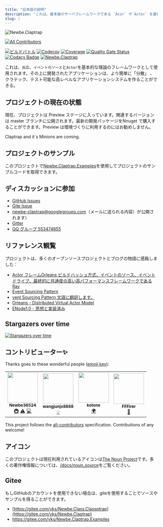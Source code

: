 ```yaml
---
title: "日本語の説明"
description: "これは、基本論のサーバフレームワークである `Acor` や`Actor` を基本論理の枠組みとして開発したものです。その上に開発されたアプリケーションは、より簡単に「分散」 、クラテック、テスト可能な高レベルなアプリケーションシステムを作ることができる。"
slug: /
---
```


![Newbe.Claptrap](https://www.newbe.pro/images/main_banner.png)

<!-- ALL-CONTRIBUTORS-BADGE:START - Do not remove or modify this section -->

[![All Contributors](https://img.shields.io/badge/all_contributors-4-orange.svg?style=flat-square)](#contributors-)

<!-- ALL-CONTRIBUTORS-BADGE:END -->

[![ビルドバトル](https://github.com/newbe36524/Newbe.Claptrap/workflows/Claptrap/badge.svg)](https://github.com/newbe36524/Newbe.Claptrap/actions) [![Codecov](https://img.shields.io/codecov/c/github/newbe36524/Newbe.Claptrap)](https://codecov.io/gh/newbe36524/Newbe.Claptrap) [![Coverage](https://sonarcloud.io/api/project_badges/measure?project=newbe36524_Newbe.Claptrap&metric=coverage)](https://sonarcloud.io/dashboard?id=newbe36524_Newbe.Claptrap) [![Quality Gate Status](https://sonarcloud.io/api/project_badges/measure?project=newbe36524_Newbe.Claptrap&metric=alert_status)](https://sonarcloud.io/dashboard?id=newbe36524_Newbe.Claptrap) [![Codacy Badge](https://api.codacy.com/project/badge/Grade/1fd0e7443364414ca0003dab27f9f9b8)](https://www.codacy.com/manual/472158246/Newbe.Claptrap?utm_source=github.com&utm_medium=referral&utm_content=newbe36524/Newbe.Claptrap&utm_campaign=Badge_Grade) [![Newbe.Claptrap](https://img.shields.io/nuget/v/Newbe.Claptrap?label=Newbe.Claptrap%20nuget&logo=Newbe.Claptrap&style=flat-square)](https://www.nuget.org/packages/Newbe.Claptrap/)

これは、`反応`、`イベントのソース`と`Actor`を基本的な理論のフレームワークとして使用されます。その上に開発されたアプリケーションは、より簡単に「分散」 、クラテック、テスト可能な高レベルなアプリケーションシステムを作ることができる。

## プロジェクトの現在の状態

現在、プロジェクトは Preview ステージに入っています。関連するバージョンは master ブランチに公開されます。最新の開発パッケージをNnuget で購入することができます。Preview は環境づくりに利用するのにはお勧めしません。

Claptrap and it`s Minions are coming.

## プロジェクトのサンプル

このプロジェクトで[Newbe.Claptrap.Examples](https://github.com/newbe36524/Newbe.Claptrap.Examples)を使用してプロジェクトのサンプルコードを取得できます。

## ディスカッションに参加

- [GitHub Issues](https://github.com/newbe36524/Newbe.Claptrap/issues)
- [Gite Issue](https://gitee.com/yks/Newbe.Claptrap/issues)
- newbe-claptrap@googlegroups.com（メールに送られる内容）が公開されます）
- [Gitter](https://gitter.im/newbe-claptrap/community?utm_source=badge&utm_medium=badge&utm_campaign=pr-badge)
- [QQ グループ 553474855](https://jq.qq.com/?_wv=1027&k=5uJGXf5)

## リファレンス観覧

プロジェクトは、多くのオープンソースプロジェクトとブログの物語に感銘しました：

- [Actor フレームOrleans ビルドハッシュ方式、イベントのソース、イベントドライブ、最終的に共通度の高い高パフォーマンスフレームワークであるRay](https://github.com/RayTale/Ray)
- [Event Sourcing Pattern](https://docs.microsoft.com/en-us/previous-versions/msp-n-p/dn589792%28v%3dpandp.10%29)
- [vent Sourcing Pattern 文語に翻訳します。](https://www.infoq.cn/article/event-sourcing)
- [Orleans - Distributed Virtual Actor Model](https://github.com/dotnet/orleans)
- [ENode1.0 - 思想と実装済み](http://www.cnblogs.com/netfocus/p/3149156.html)

## Stargazers over time

[![Stargazers over time](https://starchart.cc/newbe36524/Newbe.Claptrap.svg)](https://starchart.cc/newbe36524/Newbe.Claptrap)

## コントリビューター✨

Thanks goes to these wonderful people ([emoji key](https://allcontributors.org/docs/en/emoji-key)):

<!-- ALL-CONTRIBUTORS-LIST:START - Do not remove or modify this section -->
<!-- prettier-ignore-start -->
<!-- markdownlint-disable -->
<table>
  <tr>
    <td align="center"><a href="https://www.newbe.pro"><img src="https://avatars1.githubusercontent.com/u/7685462?v=4" width="100px;" alt=""/><br /><sub><b>Newbe36524</b></sub></a><br /><a href="#infra-newbe36524" title="Infrastructure (Hosting, Build-Tools, etc)">🚇</a> <a href="https://github.com/newbe36524/Newbe.Claptrap/commits?author=newbe36524" title="Tests">⚠️</a> <a href="https://github.com/newbe36524/Newbe.Claptrap/commits?author=newbe36524" title="Code">💻</a></td>
    <td align="center"><a href="https://github.com/wangjunjx8868"><img src="https://avatars3.githubusercontent.com/u/5389565?v=4" width="100px;" alt=""/><br /><sub><b>wangjunjx8868</b></sub></a><br /><a href="#example-wangjunjx8868" title="Examples">💡</a></td>
    <td align="center"><a href="https://github.com/kotoneme"><img src="https://avatars3.githubusercontent.com/u/43395111?v=4" width="100px;" alt=""/><br /><sub><b>kotone</b></sub></a><br /><a href="#translation-kotoneme" title="Translation">🌍</a></td>
    <td align="center"><a href="https://github.com/FFFirer"><img src="https://avatars2.githubusercontent.com/u/22254170?v=4" width="100px;" alt=""/><br /><sub><b>FFFirer</b></sub></a><br /><a href="https://github.com/newbe36524/Newbe.Claptrap/issues?q=author%3AFFFirer" title="Bug reports">🐛</a></td>
  </tr>
</table>

<!-- markdownlint-enable -->
<!-- prettier-ignore-end -->

<!-- ALL-CONTRIBUTORS-LIST:END -->

This project follows the [all-contributors](https://github.com/all-contributors/all-contributors) specification. Contributions of any welcome!

## アイコン

このプロジェクトは現在利用されているアイコンは[The Noun Project](https://thenounproject.com/)です。多くの著作権情報については、[/docs/noun_source](https://github.com/newbe36524/Newbe.Claptrap/tree/master/docs/noun_source)をご覧ください。

## Gitee

もしGitHubのアカウントを使用できない場合は、giteを使用することでソースやサンプルを得ることができます。

- [https://gitee.com/yks/Newbe.Class.Classptrap](https://gitee.com/yks/Newbe.Claptrap)
- <https://gitee.com/yks/Newbe.Claptrap.Examples>
